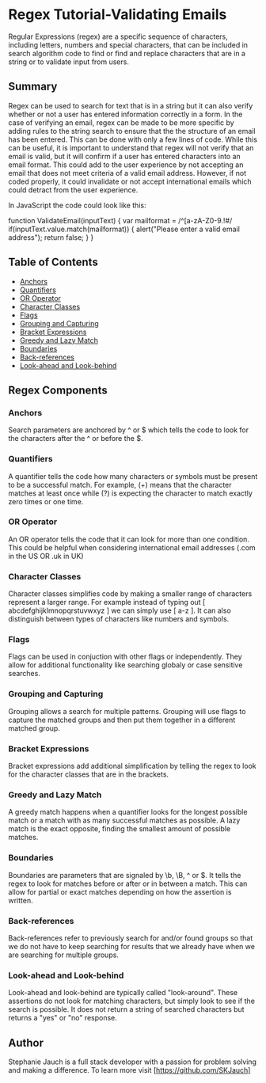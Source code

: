 # Regex Tutorial-Validating Emails

Regular Expressions (regex) are a specific sequence of characters, including letters, numbers and special characters, that can be included in search algorithm code to find or find and replace characters that are in a string or to validate input from users.  

## Summary

Regex can be used to search for text that is in a string but it can also verify whether or not a user has entered information correctly in a form.  In the case of verifying an email, regex can be made to be more specific by adding rules to the string search to ensure that the the structure of an email has been entered.  This can be done with only a few lines of code.  While this can be useful, it is important to understand that regex will not verify that an email is valid, but it will confirm if a user has entered characters into an email format.  This could add to the user experience by not accepting an email that does not meet criteria of a valid email address.  However, if not coded properly, it could invalidate or not accept international emails which could detract from the user experience.

In JavaScript the code could look like this:  

function ValidateEmail(inputText)
{
    var mailformat = /^[a-zA-Z0-9.!#$%&’*+/=?^_`{|}~-]+@[a-zA-Z0-9-]+(?:\.[a-zA-Z0-9-]+)*$/
    if(inputText.value.match(mailformat))
    {
        alert("Please enter a valid email address");
        return false;
        }
}

## Table of Contents

- [Anchors](#anchors)
- [Quantifiers](#quantifiers)
- [OR Operator](#or-operator)
- [Character Classes](#character-classes)
- [Flags](#flags)
- [Grouping and Capturing](#grouping-and-capturing)
- [Bracket Expressions](#bracket-expressions)
- [Greedy and Lazy Match](#greedy-and-lazy-match)
- [Boundaries](#boundaries)
- [Back-references](#back-references)
- [Look-ahead and Look-behind](#look-ahead-and-look-behind)

## Regex Components

### Anchors

Search parameters are anchored by ^ or $ which tells the code to look for the characters after the ^ or before the $. 

### Quantifiers

A quantifier tells the code how many characters or symbols must be present to be a successful match.  For example, (+) means that the character matches at least once while (?) is expecting the character to match exactly zero times or one time.

### OR Operator

An OR operator tells the code that it can look for more than one condition.  This could be helpful when considering international email addresses (.com in the US OR .uk in UK)

### Character Classes

Character classes simplifies code by making a smaller range of characters represent a larger range.  For example instead of typing out [ abcdefghijklmnopqrstuvwxyz ] we can simply use [ a-z ].  It can also distinguish between types of characters like numbers and symbols. 

### Flags

Flags can be used in conjuction with other flags or independently.  They allow for additional functionality like searching globaly or case sensitive searches.

### Grouping and Capturing

Grouping allows a search for multiple patterns.  Grouping will use flags to capture the matched groups and then put them together in a different matched group.

### Bracket Expressions

Bracket expressions add additional simplification by telling the regex to look for the character classes that are in the brackets.

### Greedy and Lazy Match

A greedy match happens when a quantifier looks for the longest possible match or a match with as many successful matches as possible.  A lazy match is the exact opposite, finding the smallest amount of possible matches.

### Boundaries

Boundaries are parameters that are signaled by \b, \B, ^ or $.  It tells the regex to look for matches before or after or in between a match.  This can allow for partial or exact matches depending on how the assertion is written.   

### Back-references

Back-references refer to previously search for and/or found groups so that we do not have to keep searching for results that we already have when we are searching for multiple groups.

### Look-ahead and Look-behind

Look-ahead and look-behind are typically called "look-around".  These assertions do not look for matching characters, but simply look to see if the search is possible.  It does not return a string of searched characters but returns a "yes" or "no" response.  

## Author

Stephanie Jauch is a full stack developer with a passion for problem solving and making a difference. To learn more visit [https://github.com/SKJauch]

